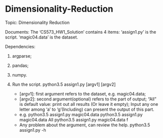 # Dimensionality-Reduction


Topic: Dimensionality Reduction

Documents:
The ‘CS573_HW1_Solution’ contains 4 items:
‘assign1.py’ is the script.
‘magic04.data’ is the dataset.


Dependencies:
1. argparse;
2. pandas;
4. numpy.



5. Run the script.
	python3.5 assign1.py [argv1] [argv2]
	* [argv1]: first argument refers to the dataset, e.g. magic04.data;
	* [argv2]: second argument(optional) refers to the part of output;
		   “All” is default value: print out all results (Or leave it empty);
		   Input any one letter among ‘a’ to ‘g’(Including) can present the output of this part.
	* e.g.  python3.5 assign1.py magic04.data
		python3.5 assign1.py magic04.data All
		python3.5 assign1.py magic04.data f
	* Any problem about the argument, can review the help.
		python3.5 assign1.py -h

